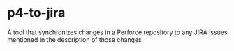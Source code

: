 # p4-to-jira
A tool that synchronizes changes in a Perforce repository to any JIRA issues mentioned in the description of those changes
